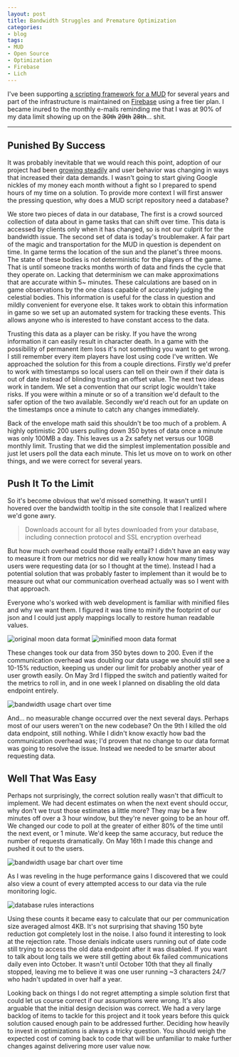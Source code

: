 ```yaml
---
layout: post
title: Bandwidth Struggles and Premature Optimization
categories:
- blog
tags:
- MUD
- Open Source
- Optimization
- Firebase
- Lich
---
```


I've been supporting [a scripting framework for a MUD](https://rcuhljr.github.io/blog/2016/10/07/side-project-lessons-part1.html) for several years and part of the infrastructure is maintained on [Firebase](https://firebase.google.com/) using a free tier plan. I became inured to the monthly e-mails reminding me that I was at 90% of my data limit showing up on the ~~30th~~ ~~29th~~ ~~28th~~... shit.

---

## Punished By Success

It was probably inevitable that we would reach this point, adoption of our project had been [growing steadily](https://www.rpherbig.com/2016/11/10/growing-a-community.html) and user behavior was changing in ways that increased their data demands. I wasn't going to start giving Google nickles of my money each month without a fight so I prepared to spend hours of my time on a solution. To provide more context I will first answer the pressing question, why does a MUD script repository need a database?

We store two pieces of data in our database, The first is a crowd sourced collection of data about in game tasks that can shift over time. This data is accessed by clients only when it has changed, so is not our culprit for the bandwidth issue. The second set of data is today's troublemaker. A fair part of the magic and transportation for the MUD in question is dependent on time. In game terms the location of the sun and the planet's three moons. The state of these bodies is not deterministic for the players of the game. That is until someone tracks months worth of data and finds the cycle that they operate on. Lacking that determinism we can make approximations that are accurate within 5~ minutes. These calculations are based on in game observations by the one class capable of accurately judging the celestial bodies. This information is useful for the class in question and mildly convenient for everyone else. It takes work to obtain this information in game so we set up an automated system for tracking these events. This allows anyone who is interested to have constant access to the data.

Trusting this data as a player can be risky. If you have the wrong information it can easily result in character death. In a game with the possibility of permanent item loss it's not something you want to get wrong. I still remember every item players have lost using code I've written. We approached the solution for this from a couple directions. Firstly we'd prefer to work with timestamps so local users can tell on their own if their data is out of date instead of blinding trusting an offset value. The next two ideas work in tandem. We set a convention that our script logic wouldn't take risks. If you were within a minute or so of a transition we'd default to the safer option of the two available. Secondly we'd reach out for an update on the timestamps once a minute to catch any changes immediately.

Back of the envelope math said this shouldn't be too much of a problem. A highly optimistic 200 users pulling down 350 bytes of data once a minute was only 100MB a day. This leaves us a 2x safety net versus our 10GB monthly limit. Trusting that we did the simplest implementation possible and just let users poll the data each minute. This let us move on to work on other things, and we were correct for several years.

## Push It To the Limit

So it's become obvious that we'd missed something. It wasn't until I hovered over the bandwidth tooltip in the site console that I realized where we'd gone awry.

> Downloads account for all bytes downloaded from your database, including connection protocol and SSL encryption overhead

But how much overhead could those really entail? I didn't have an easy way to measure it from our metrics nor did we really know how many times users were requesting data (or so I thought at the time). Instead I had a potential solution that was probably faster to implement than it would be to measure out what our communication overhead actually was so I went with that approach.

Everyone who's worked with web development is familiar with minified files and why we want them. I figured it was time to minify the footprint of our json and I could just apply mappings locally to restore human readable values.

![original moon data format](/assets/moon_data_v1.PNG) ![minified moon data format](/assets/moon_data_v2.PNG)

These changes took our data from 350 bytes down to 200. Even if the communication overhead was doubling our data usage we should still see a 10-15% reduction, keeping us under our limit for probably another year of user growth easily. On May 3rd I flipped the switch and patiently waited for the metrics to roll in, and in one week I planned on disabling the old data endpoint entirely.

![bandwidth usage chart over time](/assets/BlogBandwidthNoChange.PNG)

And... no measurable change occurred over the next several days. Perhaps most of our users weren't on the new codebase? On the 9th I killed the old data endpoint, still nothing. While I didn't know exactly how bad the communication overhead was; I'd proven that no change to our data format was going to resolve the issue. Instead we needed to be smarter about requesting data.

## Well That Was Easy

Perhaps not surprisingly, the correct solution really wasn't that difficult to implement. We had decent estimates on when the next event should occur, why don't we trust those estimates a little more? They may be a few minutes off over a 3 hour window, but they're never going to be an hour off. We changed our code to poll at the greater of either 80% of the time until the next event, or 1 minute. We'd keep the same accuracy, but reduce the number of requests dramatically. On May 16th I made this change and pushed it out to the users.

![bandwidth usage bar chart over time](/assets/BlogBandwidthChange.PNG)

As I was reveling in the huge performance gains I discovered that we could also view a count of every attempted access to our data via the rule monitoring logic.

![database rules interactions](/assets/BlogRulesChange.PNG)

Using these counts it became easy to calculate that our per communication size averaged almost 4KB. It's not surprising that shaving 150 byte reduction got completely lost in the noise. I also found it interesting to look at the rejection rate. Those denials indicate users running out of date code still trying to access the old data endpoint after it was disabled. If you want to talk about long tails we were still getting about 6k failed communications daily even into October. It wasn't until October 10th that they all finally stopped, leaving me to believe it was one user running ~3 characters 24/7 who hadn't updated in over half a year.

Looking back on things I do not regret attempting a simple solution first that could let us course correct if our assumptions were wrong. It's also arguable that the initial design decision was correct. We had a very large backlog of items to tackle for this project and it took years before this quick solution caused enough pain to be addressed further. Deciding how heavily to invest in optimizations is always a tricky question. You should weigh the expected cost of coming back to code that will be unfamiliar to make further changes against delivering more user value now.